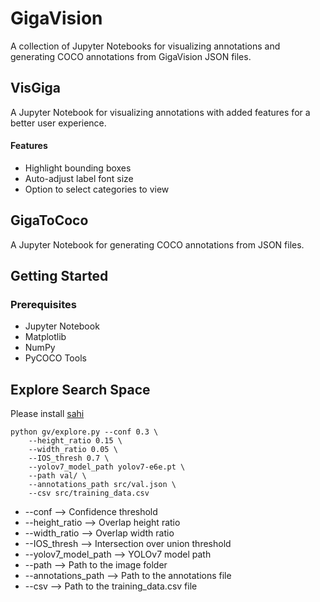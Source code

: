 # GigaVision

A collection of Jupyter Notebooks for visualizing annotations and generating COCO annotations from GigaVision JSON files.
## VisGiga 

A Jupyter Notebook for visualizing annotations with added features for a better user experience. 

#### Features
- Highlight bounding boxes
- Auto-adjust label font size
- Option to select categories to view

## GigaToCoco
A Jupyter Notebook for generating COCO annotations from JSON files. 

## Getting Started
### Prerequisites
- Jupyter Notebook
- Matplotlib
- NumPy
- PyCOCO Tools

## Explore Search Space
Please install [sahi](https://github.com/danial880/Sahi-Yolov7)
```
python gv/explore.py --conf 0.3 \
    --height_ratio 0.15 \
    --width_ratio 0.05 \
    --IOS_thresh 0.7 \
    --yolov7_model_path yolov7-e6e.pt \
    --path val/ \
    --annotations_path src/val.json \
    --csv src/training_data.csv
```
-  --conf --> Confidence threshold
-  --height_ratio --> Overlap height ratio
-  --width_ratio --> Overlap width ratio
-  --IOS_thresh --> Intersection over union threshold
-  --yolov7_model_path --> YOLOv7 model path
-  --path --> Path to the image folder
-  --annotations_path --> Path to the annotations file
-  --csv --> Path to the training_data.csv file
